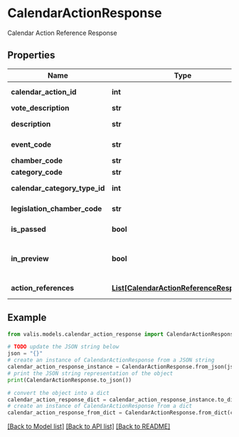 # CalendarActionResponse

Calendar Action Reference Response

## Properties

Name | Type | Description | Notes
------------ | ------------- | ------------- | -------------
**calendar_action_id** | **int** | Calendar Action unique identifier | 
**vote_description** | **str** | Vote Description | 
**description** | **str** | Calendar Action Description | 
**event_code** | **str** | Corresponding Event Code | [optional] 
**chamber_code** | **str** | Chamber Code | [optional] 
**category_code** | **str** | Category Code | [optional] 
**calendar_category_type_id** | **int** | Calendar Category Type ID | [optional] 
**legislation_chamber_code** | **str** | Legislation Chamber Code | [optional] 
**is_passed** | **bool** | Has Action Passed? | [optional] 
**in_preview** | **bool** | If not set, will not show for preview/generation purposes | [optional] 
**action_references** | [**List[CalendarActionReferenceResponse]**](CalendarActionReferenceResponse.md) | optional list of Action References | [optional] 

## Example

```python
from valis.models.calendar_action_response import CalendarActionResponse

# TODO update the JSON string below
json = "{}"
# create an instance of CalendarActionResponse from a JSON string
calendar_action_response_instance = CalendarActionResponse.from_json(json)
# print the JSON string representation of the object
print(CalendarActionResponse.to_json())

# convert the object into a dict
calendar_action_response_dict = calendar_action_response_instance.to_dict()
# create an instance of CalendarActionResponse from a dict
calendar_action_response_from_dict = CalendarActionResponse.from_dict(calendar_action_response_dict)
```
[[Back to Model list]](../README.md#documentation-for-models) [[Back to API list]](../README.md#documentation-for-api-endpoints) [[Back to README]](../README.md)


